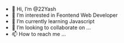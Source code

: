 - 👋 Hi, I’m @22Yash
- 👀 I’m interested in Feontend Web Developer 
- 🌱 I’m currently learning Javascript 
- 💞️ I’m looking to collaborate on ...
- 📫 How to reach me ...

<!---
22Yash/22Yash is a ✨ special ✨ repository because its `README.md` (this file) appears on your GitHub profile.
You can click the Preview link to take a look at your changes.
--->
